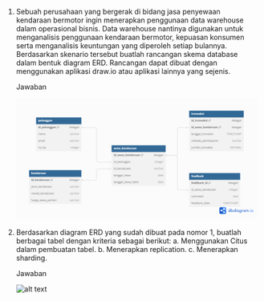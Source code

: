 1. Sebuah perusahaan yang bergerak di bidang jasa penyewaan kendaraan bermotor ingin menerapkan penggunaan data warehouse dalam operasional bisnis. Data warehouse nantinya digunakan untuk menganalisis penggunaan kendaraan bermotor, kepuasan konsumen serta menganalisis keuntungan yang diperoleh setiap bulannya. Berdasarkan skenario tersebut buatlah rancangan skema database dalam bentuk diagram ERD. Rancangan dapat dibuat dengan menggunakan aplikasi draw.io atau aplikasi lainnya yang sejenis.

    Jawaban

    ![alt text](https://github.com/ddzikri/de_muhammad-dzikri-rizaldi/blob/main/12_Data-Warehouse-and-Data-Lake/screenshot/output_soal-prioritas2-no-1.png?raw=true)

2. Berdasarkan diagram ERD yang sudah dibuat pada nomor 1, buatlah berbagai tabel dengan kriteria sebagai berikut:
    a. Menggunakan Citus dalam pembuatan tabel.
    b. Menerapkan replication.
    c. Menerapkan sharding.

    Jawaban

    ![alt text](?raw=true)